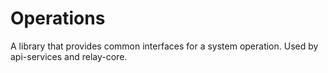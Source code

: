 # Operations

A library that provides common interfaces for a system operation. Used by api-services and relay-core.
